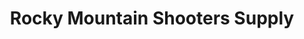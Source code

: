 ---
title: "Rocky Mountain Shooters Supply"
url: /fort-collins/rocky-mountain-shooters-supply/
shop: Waffen
---